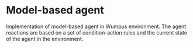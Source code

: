 # Model-based agent
Implementation of model-based agent in Wumpus environment. The agent reactions are based on a set of condition-action rules and the current state of the agent in the environment.
